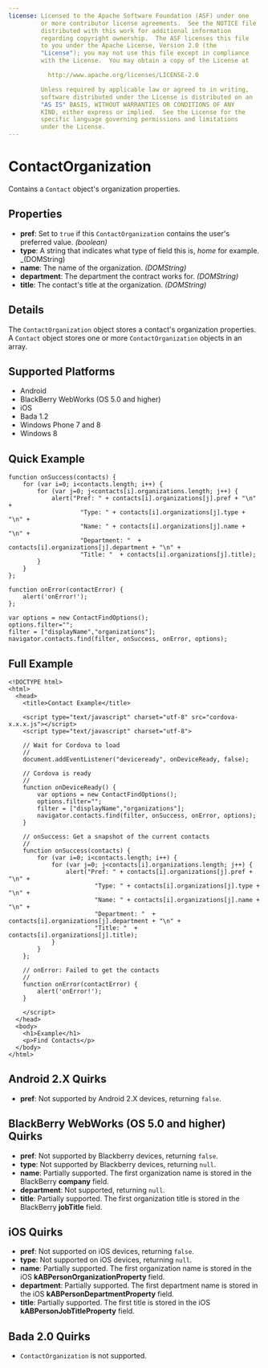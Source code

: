 ```yaml
---
license: Licensed to the Apache Software Foundation (ASF) under one
         or more contributor license agreements.  See the NOTICE file
         distributed with this work for additional information
         regarding copyright ownership.  The ASF licenses this file
         to you under the Apache License, Version 2.0 (the
         "License"); you may not use this file except in compliance
         with the License.  You may obtain a copy of the License at

           http://www.apache.org/licenses/LICENSE-2.0

         Unless required by applicable law or agreed to in writing,
         software distributed under the License is distributed on an
         "AS IS" BASIS, WITHOUT WARRANTIES OR CONDITIONS OF ANY
         KIND, either express or implied.  See the License for the
         specific language governing permissions and limitations
         under the License.
---
```


ContactOrganization
===================

Contains a `Contact` object's organization properties.

Properties
----------
- __pref__: Set to `true` if this `ContactOrganization` contains the user's preferred value. _(boolean)_
- __type__: A string that indicates what type of field this is, _home_ for example. _(DOMString)
- __name__: The name of the organization. _(DOMString)_
- __department__: The department the contract works for. _(DOMString)_
- __title__: The contact's title at the organization. _(DOMString)_

Details
-------

The `ContactOrganization` object stores a contact's organization
properties.  A `Contact` object stores one or more
`ContactOrganization` objects in an array.

Supported Platforms
-------------------

- Android
- BlackBerry WebWorks (OS 5.0 and higher)
- iOS
- Bada 1.2
- Windows Phone 7 and 8
- Windows 8

Quick Example
-------------

    function onSuccess(contacts) {
		for (var i=0; i<contacts.length; i++) {
			for (var j=0; j<contacts[i].organizations.length; j++) {
				alert("Pref: " + contacts[i].organizations[j].pref + "\n" +
						"Type: " + contacts[i].organizations[j].type + "\n" +
						"Name: " + contacts[i].organizations[j].name + "\n" +
						"Department: "  + contacts[i].organizations[j].department + "\n" +
						"Title: "  + contacts[i].organizations[j].title);
			}
		}
    };

    function onError(contactError) {
        alert('onError!');
    };

    var options = new ContactFindOptions();
	options.filter="";
	filter = ["displayName","organizations"];
    navigator.contacts.find(filter, onSuccess, onError, options);

Full Example
------------

    <!DOCTYPE html>
    <html>
      <head>
        <title>Contact Example</title>

        <script type="text/javascript" charset="utf-8" src="cordova-x.x.x.js"></script>
        <script type="text/javascript" charset="utf-8">

        // Wait for Cordova to load
        //
        document.addEventListener("deviceready", onDeviceReady, false);

        // Cordova is ready
        //
        function onDeviceReady() {
			var options = new ContactFindOptions();
			options.filter="";
			filter = ["displayName","organizations"];
			navigator.contacts.find(filter, onSuccess, onError, options);
        }
    
        // onSuccess: Get a snapshot of the current contacts
        //
		function onSuccess(contacts) {
			for (var i=0; i<contacts.length; i++) {
				for (var j=0; j<contacts[i].organizations.length; j++) {
					alert("Pref: " + contacts[i].organizations[j].pref + "\n" +
							"Type: " + contacts[i].organizations[j].type + "\n" +
							"Name: " + contacts[i].organizations[j].name + "\n" +
							"Department: "  + contacts[i].organizations[j].department + "\n" +
							"Title: "  + contacts[i].organizations[j].title);
				}
			}
		};
    
        // onError: Failed to get the contacts
        //
        function onError(contactError) {
            alert('onError!');
        }

        </script>
      </head>
      <body>
        <h1>Example</h1>
        <p>Find Contacts</p>
      </body>
    </html>
	

Android 2.X Quirks
------------------

- __pref__: Not supported by Android 2.X devices, returning `false`.

BlackBerry WebWorks (OS 5.0 and higher) Quirks
--------------------------------------------
- __pref__: Not supported by Blackberry devices, returning `false`.
- __type__: Not supported by Blackberry devices, returning `null`.
- __name__: Partially supported.  The first organization name is stored in the BlackBerry __company__ field.
- __department__: Not supported, returning `null`.
- __title__: Partially supported.  The first organization title is stored in the BlackBerry __jobTitle__ field.

iOS Quirks
-----------
- __pref__: Not supported on iOS devices, returning `false`.
- __type__: Not supported on iOS devices, returning `null`.
- __name__: Partially supported.  The first organization name is stored in the iOS __kABPersonOrganizationProperty__ field.
- __department__: Partially supported.  The first department name is stored in the iOS __kABPersonDepartmentProperty__ field.
- __title__: Partially supported.  The first title is stored in the iOS __kABPersonJobTitleProperty__ field.

Bada 2.0 Quirks
---------------
- `ContactOrganization` is not supported.
